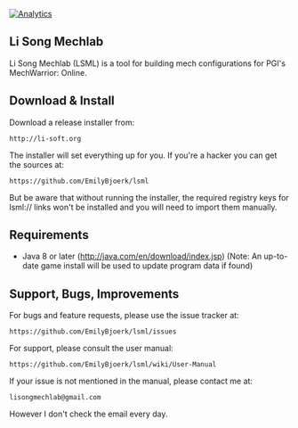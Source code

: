 [![Analytics](https://ga-beacon.appspot.com/UA-47600899-2/github-page?flat)](https://github.com/igrigorik/ga-beacon)

Li Song Mechlab
----------------
Li Song Mechlab (LSML) is a tool for building mech configurations for PGI's MechWarrior: Online. 

Download & Install
--------
Download a release installer from:
    
    http://li-soft.org

The installer will set everything up for you. If you're a hacker you can get the sources at:

    https://github.com/EmilyBjoerk/lsml

But be aware that without running the installer, the required registry keys for lsml:// links won't be installed and you will need to import them manually.

Requirements
------------
* Java 8 or later (http://java.com/en/download/index.jsp)
(Note: An up-to-date game install will be used to update program data if found)

Support, Bugs, Improvements
------------------
For bugs and feature requests, please use the issue tracker at:

    https://github.com/EmilyBjoerk/lsml/issues

For support, please consult the user manual:

    https://github.com/EmilyBjoerk/lsml/wiki/User-Manual

If your issue is not mentioned in the manual, please contact me at:

    lisongmechlab@gmail.com

However I don't check the email every day.

